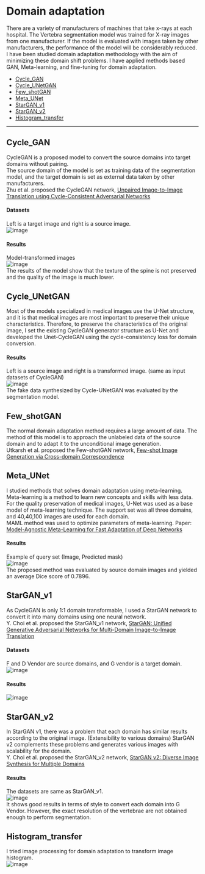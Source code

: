 Domain adaptation
=====================
There are a variety of manufacturers of machines that take x-rays at each hospital. The Vertebra segmentation model was trained for X-ray images from one manufacturer. If the model is evaluated with images taken by other manufacturers, the performance of the model will be considerably reduced. I have been studied domain adaptation methodology with the aim of minimizing these domain shift problems. I have applied methods based GAN, Meta-learning, and fine-tuning for domain adaptation. 
* [Cycle_GAN](#cycle_gan)
* [Cycle_UNetGAN](#cycle_unetgan)
* [Few_shotGAN](#few_shotgan)
* [Meta_UNet](#meta_unet)
* [StarGAN_v1](#stargan_v1)
* [StarGAN_v2](#stargan_v2)
* [Histogram_transfer](#histogram_transfer)
----------------------

## Cycle_GAN 
CycleGAN is a proposed model to convert the source domains into target domains without pairing.                     
The source domain of the model is set as training data of the segmentation model, and the target domain is set as external data taken by other manufacturers.       
Zhu et al. proposed the CycleGAN network, [Unpaired Image-to-Image Translation using Cycle-Consistent Adversarial Networks](https://arxiv.org/abs/1703.10593?amp=1)   

#### Datasets           
Left is a target image and right is a source image.        
![image](https://user-images.githubusercontent.com/48985628/187868064-b6ed95e9-16af-4eb3-9efa-319c16c2bdd0.png)
          
#### Results          
Model-transformed images                      
![image](https://user-images.githubusercontent.com/48985628/187868525-75071c49-9673-4911-a580-e907ecd5545f.png)             
The results of the model show that the texture of the spine is not preserved and the quality of the image is much lower.         

## Cycle_UNetGAN
Most of the models specialized in medical images use the U-Net structure, and it is that medical images are most important to preserve their unique characteristics. Therefore, to preserve the characteristics of the original image, I set the existing CycleGAN generator structure as U-Net and developed the Unet-CycleGAN using the cycle-consistency loss for domain conversion.       

#### Results       
Left is a source image and right is a transformed image. (same as input datasets of CycleGAN)                   
![image](https://user-images.githubusercontent.com/48985628/188071291-e1826349-c1ba-47bf-850d-9b573c24b67c.png)  
The fake data synthesized by Cycle-UNetGAN was evaluated by the segmentation model. 

## Few_shotGAN
The normal domain adaptation method requires a large amount of data. The method of this model is to approach the unlabeled data of the source domain and to adapt it to the unconditional image generation.                    
Utkarsh et al. proposed the Few-shotGAN network, [Few-shot Image Generation via Cross-domain Correspondence](https://arxiv.org/abs/2104.06820)

## Meta_UNet
I studied methods that solves domain adaptation using meta-learning. Meta-learning is a method to learn new concepts and skills with less data. For the quality preservation of medical images, U-Net was used as a base model of meta-learning technique. The support set was all three domains, and 40,40,100 images are used for each domain.        
MAML method was used to optimize parameters of meta-learning. Paper: [Model-Agnostic Meta-Learning for Fast Adaptation of Deep Networks](https://arxiv.org/abs/1703.03400)             

#### Results         
Example of query set (Image, Predicted mask)                
![image](https://user-images.githubusercontent.com/48985628/188077740-84259a1f-34f6-4a39-bd4b-96cac7d0aaf4.png)              
The proposed method was evaluated by source domain images and yielded an average Dice score of 0.7896. 

## StarGAN_v1
As CycleGAN is only 1:1 domain transformable, I used a StarGAN network to convert it into many domains using one neural network.          
Y. Choi et al. proposed the StarGAN_v1 network, [StarGAN: Unified Generative Adversarial Networks for Multi-Domain Image-to-Image Translation](https://arxiv.org/abs/1711.09020)           
#### Datasets       
F and D Vendor are source domains, and G vendor is a target domain.           
![image](https://user-images.githubusercontent.com/48985628/188083639-6466fe91-1eb8-43dd-8ccc-08649c1e300a.png)

#### Results    
![image](https://user-images.githubusercontent.com/48985628/188081137-11df38a3-d423-44fe-a747-830a073451ae.png)

## StarGAN_v2
In StarGAN v1, there was a problem that each domain has similar results according to the original image. (Extensibility to various domains) StarGAN v2 complements these problems and generates various images with scalability for the domain.                     
Y. Choi et al. proposed the StarGAN_v2 network, [StarGAN v2: Diverse Image Synthesis for Multiple Domains](https://arxiv.org/abs/1912.01865)             

#### Results
The datasets are same as StarGAN_v1.            
![image](https://user-images.githubusercontent.com/48985628/188084256-2662c6a8-a105-439d-9f32-2ea7f42e6318.png)            
It shows good results in terms of style to convert each domain into G Vendor. However, the exact resolution of the vertebrae are not obtained enough to perform segmentation.     

## Histogram_transfer
I tried image processing for domain adaptation to transform image histogram.                         
![image](https://user-images.githubusercontent.com/48985628/188096230-bfd128e3-b4f7-435a-8e5f-9c71ddbea132.png)


